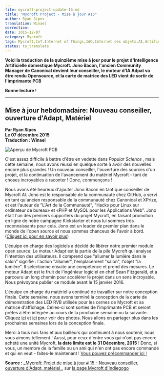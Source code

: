```yaml
---
file: mycroft-project-update-15.md
title: "Mycroft Project - Mise à jour #15"
author: Ryan Sipes
translation: Winael
correction: 
date: 2015-12-07
category: Mycroft
tags: Mycroft,IoT,Internet of Things,IdO,Internet des objets,AI,Artificial Intelligence,IA,Intelligence Articilelle,opensource,Raspberry Pi 2,Snappy, Ubuntu
status: to_translate
---
```


<meta http-equiv='Content-Type' content='text/html; charset=utf-8' />

<!-- Chapeau -->

**Voici la traduction de la quinzième mise à jour pour le projet d'Intelligence Artificielle domestique Mycroft. Jono Bacon, l'ancien Community Manager de Canonical devient leur conseiller, le moteur d'IA Adpat va être rendu Opensource, et la carte de matrice des LED vient de sortir de l'imprimante PCB**

**Bonne lecture !**

<!-- /Chapeau -->

----------

## Mise à jour hebdomadaire: Nouveau conseiller, ouverture d'Adapt, Matériel

**Par Ryan Sipes**  
**Le 07 décembre 2015**  
**Traduction : Winael**  

<img src="/home/winael/Documents/Notes/fig/Mycroft/divers/New_advisor_opening_adapt_hardware.png" alt="Aperçu de Mycroft PCB" />

C'est assez difficile à battre d'être en vedette dans _Popular Science_ , mais cette semaine, nous avons réussi en quelque sorte à avoir des nouvelles encore plus grandes ! Un nouveau conseiller, l'ouverture des sources d'un projet, et la continuation de l'avancement du matériel Mycroft - tant de choses incroyables à raconter ! Donc, commençons !

Nous avons été heureux d'ajouter Jono Bacon en tant que conseiller de Mycroft AI. Jono est le responsable de la communauté chez GitHub, a servi en tant qu'ancien responsable de la communauté chez Canonical et XPrize, et est l'auteur de "L'Art de la Communauté", "Hacks pour Linux sur ordinateur de bureau» et «PHP et MySQL pour les Applications Web". Jono était l'un des premiers supporters du projet Mycroft, en faisant promotion en ligne de notre campagne Kickstarter et nous lui sommes très reconnaissants pour cela. Jono est un leader de premier plan dans le monde de l'open source et nous sommes chanceux de l'avoir à bord. ([Cliquez ici pour en savoir plus][1])

L'équipe en charge des logiciels a décidé de libérer notre premier module open source. Le moteur Adapt est la partie de la pile Mycroft qui analyse l'intention des utilisateurs. Il comprend que "allumer la lumière dans le salon" signifie : l'action "allumer", l'emplacement "salon", l'objet "la lumière". Il sélectionne ensuite une compétence et prend des mesures. Le moteur Adapt est le fruit de l'ingénieur logiciel en chef Sean Fitzgerald, et a parcouru un long chemin pour accélérer le projet dans un sens incroyable. Nous prévoyons publier ce module avant le 15 janvier 2016.

L'équipe en charge du matériel a continué de travailler sur notre conception finale. Cette semaine, nous avons terminé la conception de la carte de démonstration des LED RVB utilisée pour les cernes de Mycroft et sa matrice d'affichage. Celles-ci sont sorties de l'imprimante PCB et seront prêtes à être intégrée au cours de la prochaine semaine ou la suivante. Cliquez [ici][2] et [ici][3] pour voir des photos. Nous allons en partager plus dans les prochaines semaines lors de la conception finale.

Merci à tous nos fans et aux bailleurs qui continuent à nous soutenir, nous vous aimons tellement ! Aussi, pour ceux d'entre vous qui n'ont pas encore acheté une unité Mycroft, **la date limite est le 31 Décembre, 2015** ! Donc, si vous, un membre de la famille ou un ami qui n'en ont pas encore commandé et qui en veut - faites-le maintenant ! [Vous pouvez précommander ici !][4]

**Source :** [_Mycroft: Projet de mise à jour # 15 - Nouveau conseiller, ouverture d'Adapt, matériel _][5] sur [la page Mycroft d'Indiegogo][6]

[1]: http://bit.ly/1ODTWrr
[2]: http://bit.ly/1TIxduw
[3]: http://bit.ly/1QZVeyp
[4]: https://www.indiegogo.com/projects/mycroft-open-source-artificial-intelligence
[5]: https://www.indiegogo.com/projects/mycroft-open-source-artificial-intelligence/x/4033630#/updates
[6]: http://igg.me/at/mycroftai/x/4033630